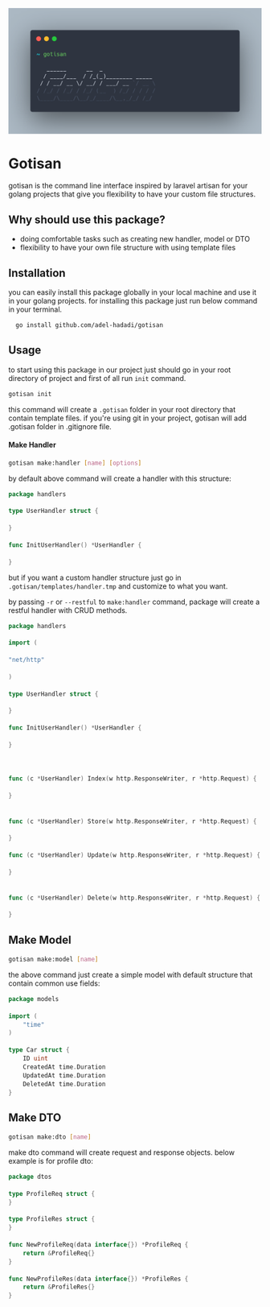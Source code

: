 ![gotisan](docs/gotisan-demo.png)

# Gotisan

gotisan is the command line interface inspired by laravel artisan for your golang projects that give you flexibility to have your custom file structures.


## Why should use this package?

- doing comfortable tasks such as creating new handler, model or DTO
- flexibility to have your own file structure with using template files

## Installation

you can easily install this package globally in your local machine and use it in your golang projects. for installing this package just run below command in your terminal.

```bash
  go install github.com/adel-hadadi/gotisan
```

## Usage
to start using this package in our project just should go in your root directory of project and first of all run `init` command.

``` bash
gotisan init 
```
this command will create a `.gotisan` folder in your root directory that contain template files. if you're using git in your project, gotisan will add .gotisan folder in .gitignore file.


#### Make Handler
``` bash
gotisan make:handler [name] [options]
```

by default above command will create a handler with this structure:
``` go
package handlers

type UserHandler struct {

}

func InitUserHandler() *UserHandler {

}
``` 
but if you want a custom handler structure just go in `.gotisan/templates/handler.tmp` and customize to what you want.

by passing `-r` or `--restful` to `make:handler` command, package will create a restful handler with CRUD methods.

``` go
package handlers

import (

"net/http"

)

type UserHandler struct {

}

func InitUserHandler() *UserHandler {

}



func (c *UserHandler) Index(w http.ResponseWriter, r *http.Request) {

}


func (c *UserHandler) Store(w http.ResponseWriter, r *http.Request) {

}

func (c *UserHandler) Update(w http.ResponseWriter, r *http.Request) {

}


func (c *UserHandler) Delete(w http.ResponseWriter, r *http.Request) {

}

```

## Make Model
``` bash
gotisan make:model [name]
```
the above command just create a simple model with default structure that contain common use fields:

``` go
package models

import (
    "time"
)

type Car struct {
    ID uint
    CreatedAt time.Duration
    UpdatedAt time.Duration
    DeletedAt time.Duration
}
```

## Make DTO

``` bash 
gotisan make:dto [name]
```
make dto command will create request and response objects. below example is for profile dto:
```go
package dtos

type ProfileReq struct {
}

type ProfileRes struct {
}

func NewProfileReq(data interface{}) *ProfileReq {
	return &ProfileReq{}
}

func NewProfileRes(data interface{}) *ProfileRes {
	return &ProfileRes{}
}
```